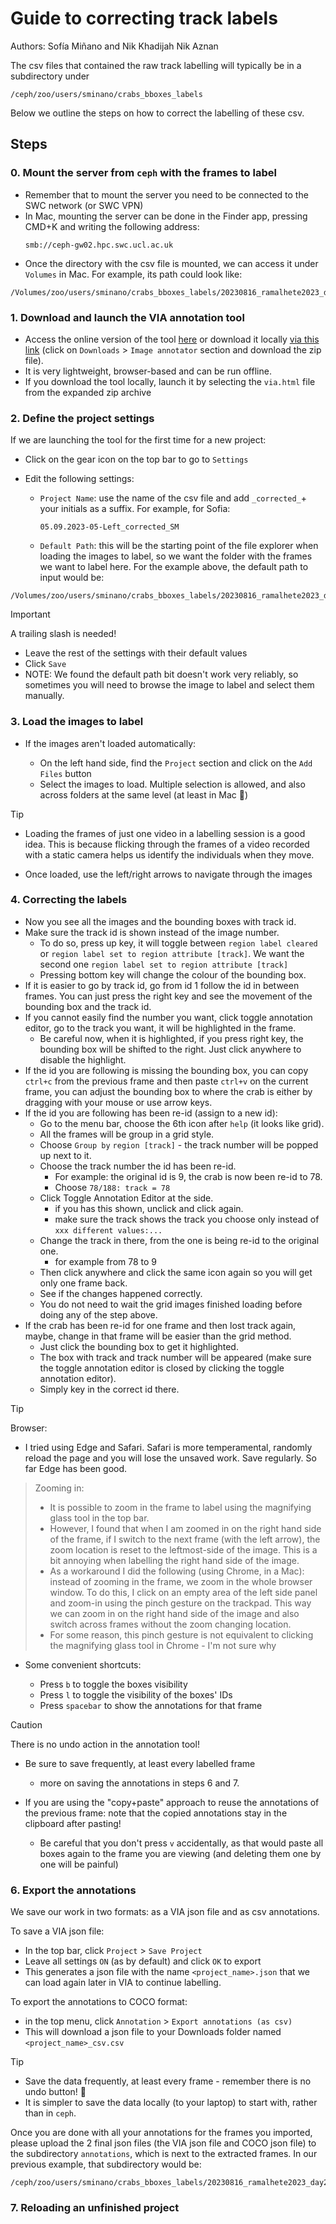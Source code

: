 # Guide to correcting track labels

Authors: Sofía Miñano and Nik Khadijah Nik Aznan

The csv files that contained the raw track labelling will typically be in a subdirectory under
<!-- TODO -->
```
/ceph/zoo/users/sminano/crabs_bboxes_labels
```

Below we outline the steps on how to correct the labelling of these csv.

## Steps

### 0. Mount the server from `ceph` with the frames to label

- Remember that to mount the server you need to be connected to the SWC network (or SWC VPN)
- In Mac, mounting the server can be done in the Finder app, pressing CMD+K and writing the following address:
  ```
  smb://ceph-gw02.hpc.swc.ucl.ac.uk
  ```
- Once the directory with the csv file is mounted, we can access it under `Volumes` in Mac. For example, its path could look like:
<!-- ToDO -->
  ```
  /Volumes/zoo/users/sminano/crabs_bboxes_labels/20230816_ramalhete2023_day2_combined/
  ```

### 1. Download and launch the VIA annotation tool

- Access the online version of the tool [here](https://www.robots.ox.ac.uk/~vgg/software/via/via.html) or download it locally [via this link](https://www.robots.ox.ac.uk/~vgg/software/via/) (click on `Downloads` > `Image annotator` section and download the zip file).
- It is very lightweight, browser-based and can be run offline.
- If you download the tool locally, launch it by selecting the `via.html` file from the expanded zip archive

### 2. Define the project settings

If we are launching the tool for the first time for a new project:

- Click on the gear icon on the top bar to go to `Settings`
- Edit the following settings:

  - `Project Name`: use the name of the csv file and add `_corrected_`+ your initials as a suffix. For example, for Sofia:
    ```
    05.09.2023-05-Left_corrected_SM
    ```
  - `Default Path`: this will be the starting point of the file explorer when loading the images to label, so we want the folder with the frames we want to label here. For the example above, the default path to input would be:
<!-- ToDO -->
  ```
  /Volumes/zoo/users/sminano/crabs_bboxes_labels/20230816_ramalhete2023_day2_combined/
  ```

> [!IMPORTANT]
>
> A trailing slash is needed!

- Leave the rest of the settings with their default values
- Click `Save`
- NOTE: We found the default path bit doesn't work very reliably, so sometimes you will need to browse the image to label and select them manually.

### 3. Load the images to label

- If the images aren't loaded automatically:

  - On the left hand side, find the `Project` section and click on the `Add Files` button
  - Select the images to load. Multiple selection is allowed, and also across folders at the same level (at least in Mac 🍎)

> [!TIP]
>
> - Loading the frames of just one video in a labelling session is a good idea. This is because flicking through the frames of a video recorded with a static camera helps us identify the individuals when they move.

- Once loaded, use the left/right arrows to navigate through the images

### 4. Correcting the labels

- Now you see all the images and the bounding boxes with track id.
- Make sure the track id is shown instead of the image number. 
    - To do so, press up key, it will toggle between `region label cleared `or `region label set to region attribute [track]`. We want the second one `region label set to region attribute [track]`
    - Pressing bottom key will change the colour of the bounding box.
- If it is easier to go by track id, go from id 1 follow the id in between frames. You can just press the right key and see the movement of the bounding box and the track id.
- If you cannot easily find the number you want, click toggle annotation editor, go to the track you want, it will be highlighted in the frame. 
    - Be careful now, when it is highlighted, if you press right key, the bounding box will be shifted to the right. Just click anywhere to disable the highlight.
- If the id you are following is missing the bounding box, you can copy `ctrl+c` from the previous frame and then paste `ctrl+v` on the current frame, you can adjust the bounding box to where the crab is either by dragging with your mouse or use arrow keys.
- If the id you are following has been re-id (assign to a new id):
    - Go to the menu bar, choose the 6th icon after `help` (it looks like grid). 
    - All the frames will be group in a grid style. 
    - Choose `Group by` `region [track]` - the track number will be popped up next to it. 
    - Choose the track number the id has been re-id.
        - For example: the original id is 9, the crab is now been re-id to 78.
        - Choose `78/188: track = 78`
    - Click Toggle Annotation Editor at the side. 
        - if you has this shown, unclick and click again. 
        - make sure the track shows the track you choose only instead of `xxx different values:...`
    - Change the track in there, from the one is being re-id to the original one. 
        - for example from 78 to 9
    - Then click anywhere and click the same icon again so you will get only one frame back. 
    - See if the changes happened correctly.
    - You do not need to wait the grid images finished loading before doing any of the step above.
- If the crab has been re-id for one frame and then lost track again, maybe, change in that frame will be easier than the grid method. 
    - Just click the bounding box to get it highlighted. 
    - The box with track and track number will be appeared (make sure the toggle annotation editor is closed by clicking the toggle annotation editor). 
    - Simply key in the correct id there.

> [!TIP]
>
> Browser:
> - I tried using Edge and Safari. Safari is more temperamental, randomly reload the page and you will lose the unsaved work. Save regularly. So far Edge has been good.

> Zooming in:
>
> - It is possible to zoom in the frame to label using the magnifying glass tool in the top bar.
> - However, I found that when I am zoomed in on the right hand side of the frame, if I switch to the next frame (with the left arrow), the zoom location is reset to the leftmost-side of the image. This is a bit annoying when labelling the right hand side of the image.
> - As a workaround I did the following (using Chrome, in a Mac): instead of zooming in the frame, we zoom in the whole browser window. To do this, I click on an empty area of the left side panel and zoom-in using the pinch gesture on the trackpad. This way we can zoom in on the right hand side of the image and also switch across frames without the zoom changing location.
> - For some reason, this pinch gesture is not equivalent to clicking the magnifying glass tool in Chrome - I'm not sure why

- Some convenient shortcuts:

  - Press `b` to toggle the boxes visibility
  - Press `l` to toggle the visibility of the boxes' IDs
  - Press `spacebar` to show the annotations for that frame

> [!CAUTION]
> There is no undo action in the annotation tool!

- Be sure to save frequently, at least every labelled frame
  - more on saving the annotations in steps 6 and 7.
- If you are using the "copy+paste" approach to reuse the annotations of the previous frame: note that the copied annotations stay in the clipboard after pasting!

  - Be careful that you don't press `v` accidentally, as that would paste all boxes again to the frame you are viewing (and deleting them one by one will be painful)


### 6. Export the annotations

We save our work in two formats: as a VIA json file and as csv annotations.

To save a VIA json file:

- In the top bar, click `Project` > `Save Project`
- Leave all settings `ON` (as by default) and click `OK` to export
- This generates a json file with the name `<project_name>.json` that we can load again later in VIA to continue labelling.

To export the annotations to COCO format:

- in the top menu, click `Annotation` > `Export annotations (as csv)`
- This will download a json file to your Downloads folder named `<project_name>_csv.csv`

> [!TIP]
>
> - Save the data frequently, at least every frame - remember there is no undo button! 😬
> - It is simpler to save the data locally (to your laptop) to start with, rather than in `ceph`.

Once you are done with all your annotations for the frames you imported, please upload the 2 final json files (the VIA json file and COCO json file) to the subdirectory `annotations`, which is next to the extracted frames. In our previous example, that subdirectory would be:
<!-- TODO -->
```
/ceph/zoo/users/sminano/crabs_bboxes_labels/20230816_ramalhete2023_day2_combined/annotations
```

### 7. Reloading an unfinished project
<!-- TODO -->
